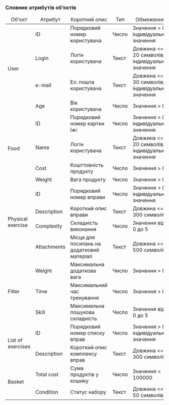### Словник атрибутів об’єктів

<table>
    <thead align="center">
        <tr>
            <td>Об'єкт</td>
            <td>Атрибут</td>
            <td>Короткий опис</td>
            <td>Тип</td>
            <td>Обмеження</td>
        </tr>
    </thead>
    <tbody>
        <tr>
            <td rowspan="4">User</td>
            <td>ID</td>
            <td>Порядковий номер користувача</td>
            <td>Число</td>
            <td>Значення > 0, індивідуальне значення</td>
        </tr>
        <tr>
            <td>Login</td>
            <td>Логін користувача</td>
            <td>Текст</td>
            <td>Довжина <= 20 символів, індивідуальне значення</td>
        </tr>
        <tr>
            <td>e-mail</td>
            <td>Ел. пошта користувача</td>
            <td>Текст</td>
            <td>Довжина <= 30 символів, індивідуальне значення</td>
        </tr>
        <tr>
            <td>Age</td>
            <td>Вік користувача</td>
            <td>Число</td>
            <td>Значення > 0</td>
        </tr>
        <tr>
            <td rowspan="4">Food</td>
            <td>ID</td>
            <td>Порядковий номер картки їжі</td>
            <td>Число</td>
            <td>Значення > 0, індивідуальне значення</td>
        </tr>
        <tr>
            <td>Name</td>
            <td>Логін користувача</td>
            <td>Текст</td>
            <td>Довжина <= 20 символів, індивідуальне значення</td>
        </tr>
        <tr>
            <td>Cost</td>
            <td>Кошттовність продукту</td>
            <td>Число</td>
            <td>Значення > 0</td>
        </tr>
        <tr>
            <td>Weight</td>
            <td>Вага продукту</td>
            <td>Число</td>
            <td>Значення > 0</td>
        </tr>
        <tr>
            <td rowspan="4">Physical exercise</td>
            <td>ID</td>
            <td>Порядковий номер вправи</td>
            <td>Число</td>
            <td>Значення > 0, індивідуальне значення</td>
        </tr>
        <tr>
            <td>Description</td>
            <td>Короткий опис вправи</td>
            <td>Текст</td>
            <td>Довжина <= 300 символів</td>
        </tr>
        <tr>
            <td>Complexity</td>
            <td>Складність виконання</td>
            <td>Число</td>
            <td>Значення від 0 до 5</td>
        </tr>
        <tr>
            <td>Attachments</td>
            <td>Місце для посилань на додатковий матеріал</td>
            <td>Текст</td>
            <td>Довжина <= 500 символів</td>
        </tr>
        <tr>
            <td rowspan="3">Filter</td>
            <td>Weight</td>
            <td>Максимальна додаткова вага</td>
            <td>Число</td>
            <td>Значення > 0</td>
        </tr>
        <tr>
            <td>Time</td>
            <td>Максимальний час тренування</td>
            <td>Число</td>
            <td>Значення > 0</td>
        </tr>
        <tr>
            <td>Skill</td>
            <td>Максимальна пошукова складність</td>
            <td>Число</td>
            <td>Значення від 0 до 5</td>
        </tr>
        <tr>
            <td rowspan="2">List of exercises</td>
            <td>ID</td>
            <td>Порядковий номер  списку вправ</td>
            <td>Число</td>
            <td>Значення > 0, індивідуальне значення</td>
        </tr>
        <tr>
            <td>Description</td>
            <td>Короткий опис комплексу вправ</td>
            <td>Текст</td>
            <td>Довжина <= 300 символів</td>
        </tr>
        <tr>
            <td rowspan="2">Basket</td>
            <td>Total cost</td>
            <td>Сума продуктів у кошику</td>
            <td>Число</td>
            <td>Значення < 100000</td>
        </tr>
        <tr>
            <td>Condition</td>
            <td>Статус набору</td>
            <td>Текст</td>
            <td>Довжина <= 50 символів</td>
        </tr>
</table>
